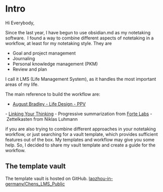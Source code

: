 # Intro

Hi Everybody,

Since the last year, I have begun to use obsidian.md as my notetaking software.  I found a way to combine different aspects of notetaking in a workflow, at least for my notetaking style. They are

- Goal and project management
- Journaling
- Personal knowledge management (PKM)
- Review and plan

I call it LMS (Life Management System), as it handles the most important areas of my life.

The main reference to build the workflow are:

- [August Bradley - Life Design - PPV](https://www.youtube.com/user/augustbradley/featured)

- [Linking Your Thinking](https://www.linkingyourthinking.com/)
- Progressive summarization from [Forte Labs](https://fortelabs.co/)
- Zettelkasten from Niklas Luhmann

if you are also trying to combine different approaches in your notetaking workflow, or just searching for a vault template, which provides sufficient features out of the box. My templates and workflow may give you some help. So, I decided to share my vault template and create a guide for the workflow.

## The template vault

The template vault is hosted on GitHub. [laozhou-in-germany/Chens_LMS_Public](https://github.com/laozhou-in-germany/Chens_LMS_Public)
